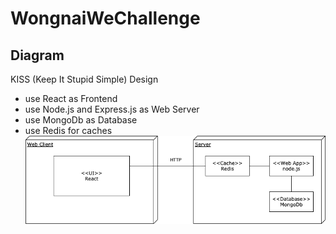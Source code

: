 
# WongnaiWeChallenge

## Diagram
KISS (Keep It Stupid Simple) Design
- use React as Frontend
- use Node.js and Express.js as Web Server
- use MongoDb as Database
- use Redis for caches
![](images/Wongnai-challenge-diagram.png?raw=true)